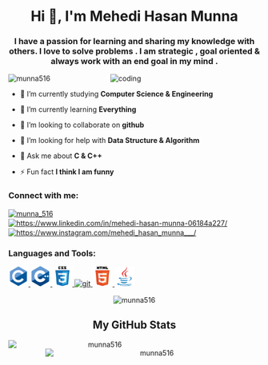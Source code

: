 <h1 align="center">Hi 👋, I'm Mehedi Hasan Munna</h1>
<h3 align="center">I have a passion for learning and sharing my knowledge with others. I love to solve problems . I am strategic , goal oriented & always work with an end goal in my mind .</h3>
<img align="right" alt="coding" width="300" src="http://24.media.tumblr.com/3605bd7d3567a529ff09623d13ea4a39/tumblr_mo209fRZaL1r03eaxo1_400.gif">
<p align="left"> <img src="https://komarev.com/ghpvc/?username=munna516&label=Profile%20views&color=0e75b6&style=flat" alt="munna516" /> </p>

- 🔭 I’m currently studying **Computer Science & Engineering**

- 🌱 I’m currently learning **Everything**

- 👯 I’m looking to collaborate on **github**

- 🤝 I’m looking for help with **Data Structure & Algorithm**

- 💬 Ask me about **C & C++**

- ⚡ Fun fact **I think I am funny**

<h3 align="left">Connect with me:</h3>
<p align="left">
<a href="https://twitter.com/munna_516" target="blank"><img align="center" src="https://raw.githubusercontent.com/rahuldkjain/github-profile-readme-generator/master/src/images/icons/Social/twitter.svg" alt="munna_516" height="30" width="40" /></a>
<a href="https://www.linkedin.com/in/munna516/" target="blank"><img align="center" src="https://raw.githubusercontent.com/rahuldkjain/github-profile-readme-generator/master/src/images/icons/Social/linked-in-alt.svg" alt="https://www.linkedin.com/in/mehedi-hasan-munna-06184a227/" height="30" width="40" /></a>
<a href="https://www.instagram.com/mehedi_hasan_munna___/" target="blank"><img align="center" src="https://raw.githubusercontent.com/rahuldkjain/github-profile-readme-generator/master/src/images/icons/Social/instagram.svg" alt="https://www.instagram.com/mehedi_hasan_munna___/" height="30" width="40" /></a>

</p>

<h3 align="left">Languages and Tools:</h3>
<p align="left"> <a href="https://www.cprogramming.com/" target="_blank" rel="noreferrer"> <img src="https://raw.githubusercontent.com/devicons/devicon/master/icons/c/c-original.svg" alt="c" width="40" height="40"/> </a> <a href="https://www.w3schools.com/cpp/" target="_blank" rel="noreferrer"> <img src="https://raw.githubusercontent.com/devicons/devicon/master/icons/cplusplus/cplusplus-original.svg" alt="cplusplus" width="40" height="40"/> </a> <a href="https://www.w3schools.com/css/" target="_blank" rel="noreferrer"> <img src="https://raw.githubusercontent.com/devicons/devicon/master/icons/css3/css3-original-wordmark.svg" alt="css3" width="40" height="40"/> </a> <a href="https://git-scm.com/" target="_blank" rel="noreferrer"> <img src="https://www.vectorlogo.zone/logos/git-scm/git-scm-icon.svg" alt="git" width="40" height="40"/> </a> <a href="https://www.w3.org/html/" target="_blank" rel="noreferrer"> <img src="https://raw.githubusercontent.com/devicons/devicon/master/icons/html5/html5-original-wordmark.svg" alt="html5" width="40" height="40"/> </a> <a href="https://www.java.com" target="_blank" rel="noreferrer"> <img src="https://raw.githubusercontent.com/devicons/devicon/master/icons/java/java-original.svg" alt="java" width="40" height="40"/> </a> </p>

 <div align="center">
 <p><img align="center" src="https://github-readme-streak-stats.herokuapp.com/?user=munna516&" alt="munna516" /></p>
<h2> My GitHub Stats</h2>
<p><img align="left" width ="370" src="https://github-readme-stats.vercel.app/api/top-langs?username=munna516&show_icons=true&locale=en&layout=compact" alt="munna516" /></p>

<p>&nbsp;<img align="right"  width ="430" src="https://github-readme-stats.vercel.app/api?username=munna516&show_icons=true&locale=en" alt="munna516" /></p>
 </div>
